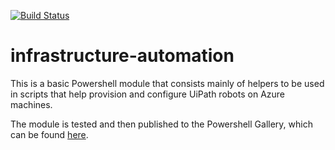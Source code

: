 [![Build
Status](https://dsbcp.visualstudio.com/automation-coe/_apis/build/status/dsb-automation.infrastructure-automation%20test?branchName=master)](https://dsbcp.visualstudio.com/automation-coe/_build/latest?definitionId=58&branchName=master)

# infrastructure-automation

This is a basic Powershell module that consists mainly of helpers to be used in
scripts that help provision and configure UiPath robots on Azure machines.

The module is tested and then published to the Powershell Gallery, which can be
found
[here](https://www.powershellgallery.com/packages/DsbRobotOrchestration/0.0.11).
